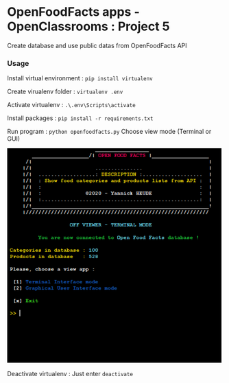 # OpenFoodFacts apps - OpenClassrooms : Project 5
Create database and use public datas from OpenFoodFacts API

### Usage
Install virtual environment : ```pip install virtualenv```

Create virualenv folder : ```virtualenv .env```

Activate virtualenv : ```.\.env\Scripts\activate```

Install packages : ```pip install -r requirements.txt```

Run program : ```python openfoodfacts.py```
Choose view mode (Terminal or GUI)

<img width=500px src="https://github.com/Ayckinn/OpenClassrooms/blob/master/PROJET_05/screenshots/main_view.png" />

Deactivate virtualenv : Just enter ```deactivate```